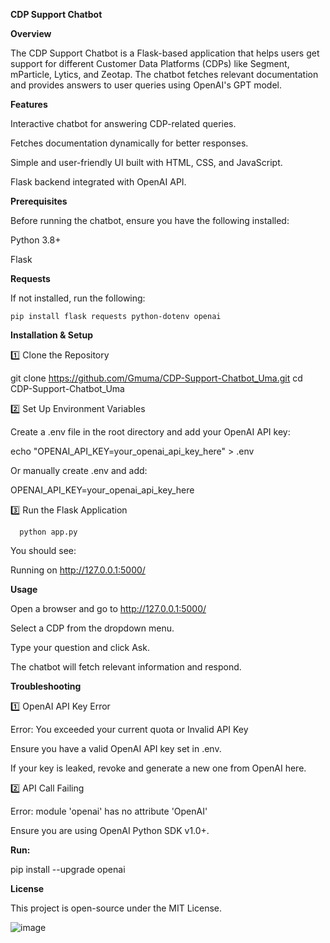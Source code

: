 **CDP Support Chatbot**

**Overview**

The CDP Support Chatbot is a Flask-based application that helps users get support for different Customer Data Platforms (CDPs) like Segment, mParticle, Lytics, and Zeotap. The chatbot fetches relevant documentation and provides answers to user queries using OpenAI's GPT model.

**Features**

Interactive chatbot for answering CDP-related queries.

Fetches documentation dynamically for better responses.

Simple and user-friendly UI built with HTML, CSS, and JavaScript.

Flask backend integrated with OpenAI API.

**Prerequisites**

Before running the chatbot, ensure you have the following installed:

Python 3.8+

Flask

**Requests**

If not installed, run the following:

    pip install flask requests python-dotenv openai

**Installation & Setup**

1️⃣ Clone the Repository

  git clone https://github.com/Gmuma/CDP-Support-Chatbot_Uma.git
cd CDP-Support-Chatbot_Uma

2️⃣ Set Up Environment Variables

Create a .env file in the root directory and add your OpenAI API key:

echo "OPENAI_API_KEY=your_openai_api_key_here" > .env

Or manually create .env and add:

OPENAI_API_KEY=your_openai_api_key_here

3️⃣ Run the Flask Application

      python app.py

You should see:

  Running on http://127.0.0.1:5000/

**Usage**

Open a browser and go to http://127.0.0.1:5000/

Select a CDP from the dropdown menu.

Type your question and click Ask.

The chatbot will fetch relevant information and respond.

**Troubleshooting**

1️⃣ OpenAI API Key Error

Error: You exceeded your current quota or Invalid API Key

Ensure you have a valid OpenAI API key set in .env.

If your key is leaked, revoke and generate a new one from OpenAI here.

2️⃣ API Call Failing

Error: module 'openai' has no attribute 'OpenAI'

Ensure you are using OpenAI Python SDK v1.0+.

**Run:**

  pip install --upgrade openai

**License**

This project is open-source under the MIT License.

![image](https://github.com/user-attachments/assets/91302750-1369-4db2-be02-73bdb5df5e11)

